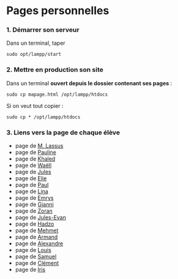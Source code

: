 # Pages personnelles

### 1. Démarrer son serveur 

Dans un terminal, taper

```sudo opt/lampp/start``` 


### 2. Mettre en production son site

Dans un terminal **ouvert depuis le dossier contenant ses pages** :

```sudo cp mapage.html /opt/lampp/htdocs```

Si on veut tout copier :

```sudo cp * /opt/lampp/htdocs```

### 3. Liens vers la page de chaque élève

- page de [M. Lassus](http://192.168.1.198)
- page de [Pauline](http://192.168.1.122)
- page de [Khaled](http://192.168.1.193)
- page de [Waëll](http://192.168.1.162)
- page de [Jules](http://192.168.1.140)
- page de [Elie](http://192.168.1.142)
- page de [Paul](http://192.168.1.188)
- page de [Lina](http://192.168.1.190)
- page de [Emrys](http://192.168.1.130)
- page de [Gianni](http://192.168.1.135)
- page de [Zoran](http://192.168.1.149)
- page de [Jules-Evan](http://192.168.1.110)
- page de [Hadzo](http://192.168.1.150)
- page de [Mehmet](http://192.168.1.138)
- page de [Armand](http://192.168.1.152)
- page de [Alexandre](http://192.168.1.107)
- page de [Louis](http://192.168.1.169)
- page de [Samuel](http://192.168.1.194)
- page de [Clément](http://192.168.1.175)
- page de [Iris](http://192.168.1.113)

